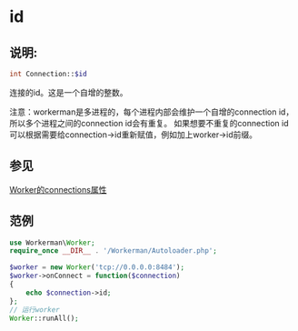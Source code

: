 # id

## 说明:
```php
int Connection::$id
```

连接的id。这是一个自增的整数。

注意：workerman是多进程的，每个进程内部会维护一个自增的connection id，所以多个进程之间的connection id会有重复。
如果想要不重复的connection id 可以根据需要给connection->id重新赋值，例如加上worker->id前缀。

## 参见
[Worker的connections属性](../worker/connections.md)


## 范例


```php
use Workerman\Worker;
require_once __DIR__ . '/Workerman/Autoloader.php';

$worker = new Worker('tcp://0.0.0.0:8484');
$worker->onConnect = function($connection)
{
    echo $connection->id;
};
// 运行worker
Worker::runAll();
```

